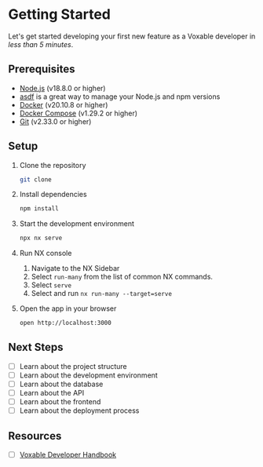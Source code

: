 # Getting Started

Let's get started developing your first new feature as a Voxable developer in *less than 5 minutes*.

## Prerequisites

- [Node.js](https://nodejs.org/en/download/) (v18.8.0 or higher)
- [asdf](https://asdf-vm.com/#/core-manage-asdf) is a great way to manage your Node.js and npm versions
- [Docker](https://docs.docker.com/get-docker/) (v20.10.8 or higher)
- [Docker Compose](https://docs.docker.com/compose/install/) (v1.29.2 or higher)
- [Git](https://git-scm.com/downloads) (v2.33.0 or higher)

## Setup

1. Clone the repository

   ```bash
   git clone
   ```

2. Install dependencies

    ```bash
    npm install
    ```

3. Start the development environment

    ```bash
    npx nx serve
    ```

4. Run NX console
   
   1. Navigate to the NX Sidebar
   2. Select `run-many` from the list of common NX commands.
   3. Select `serve`
   4. Select and run `nx run-many --target=serve`

5. Open the app in your browser

    ```bash
    open http://localhost:3000
    ```

## Next Steps

- [ ] Learn about the project structure
- [ ] Learn about the development environment
- [ ] Learn about the database
- [ ] Learn about the API
- [ ] Learn about the frontend
- [ ] Learn about the deployment process

## Resources

- [ ] [Voxable Developer Handbook](https://voxable.gitbook.io/voxable-developer-handbook/)
